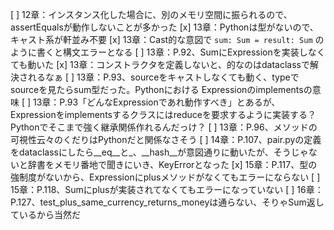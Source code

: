 [ ] 12章：インスタンス化した場合に、別のメモリ空間に振られるので、assertEqualsが動作しないことが多かった
[x] 13章：Pythonは型がないので、キャスト系が軒並み不要
[x] 13章：Cast的な意図で `sum: Sum = result: Sum` のように書くと構文エラーとなる
[ ] 13章：P.92、SumにExpressionを実装しなくても動いた
[x] 13章：コンストラクタを定義しないと、的なのはdataclassで解決されるなぁ
[ ] 13章：P.93、sourceをキャストしなくても動く、typeでsourceを見たらsum型だった。Pythonにおける
Expressionのimplementsの意味
[ ] 13章：P.93「どんなExpressionであれ動作すべき」とあるが、Expressionをimplementsするクラスにはreduceを要求するように実装する？Pythonでそこまで強く継承関係作れるんだっけ？
[ ] 13章：P.96、メソッドの可視性云々のくだりはPythonだと関係なさそう
[ ] 14章：P.107、pair.pyの定義をdataclassにしたら__eq__と_、__hash__が意図通りに動いたが、そうじゃないと辞書をメモリ番地で聞きにいき、KeyErrorとなった
[x] 15章：P.117、型の強制度がないから、Expressionにplusメソッドがなくてもエラーにならない
[ ] 15章：P.118、Sumにplusが実装されてなくてもエラーになっていない
[ ] 16章：P.127、test_plus_same_currency_returns_moneyは通らない、そりゃSum返しているから当然だ